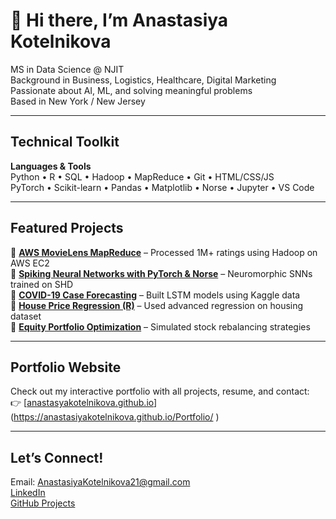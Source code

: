 # 👋 Hi there, I’m Anastasiya Kotelnikova

 MS in Data Science @ NJIT  
 Background in Business, Logistics, Healthcare, Digital Marketing  
 Passionate about AI, ML, and solving meaningful problems  
 Based in New York / New Jersey

---

## Technical Toolkit

**Languages & Tools**  
Python • R • SQL • Hadoop • MapReduce • Git • HTML/CSS/JS  
PyTorch • Scikit-learn • Pandas • Matplotlib • Norse • Jupyter • VS Code  

---

## Featured Projects

🔹 [**AWS MovieLens MapReduce**](https://github.com/AnastasiyaKotelnikova/aws-movielens-mapreduce) – Processed 1M+ ratings using Hadoop on AWS EC2  
🔹 [**Spiking Neural Networks with PyTorch & Norse**](https://github.com/AnastasiyaKotelnikova/DS677-SNNs-PyTorch-GroupProject) – Neuromorphic SNNs trained on SHD  
🔹 [**COVID-19 Case Forecasting**](https://github.com/AnastasiyaKotelnikova/covid-case-forecasting) – Built LSTM models using Kaggle data  
🔹 [**House Price Regression (R)**](https://github.com/AnastasiyaKotelnikova/house-price-regression-r) – Used advanced regression on housing dataset  
🔹 [**Equity Portfolio Optimization**](https://github.com/AnastasiyaKotelnikova/equity-portfolio-optimization-r) – Simulated stock rebalancing strategies

---

## Portfolio Website
Check out my interactive portfolio with all projects, resume, and contact:  
👉 [[anastasyakotelnikova.github.io](https://anastasyakotelnikova.github.io)](https://anastasiyakotelnikova.github.io/Portfolio/
)

---

## Let’s Connect!
 Email: AnastasiyaKotelnikova21@gmail.com  
 [LinkedIn](https://www.linkedin.com/in/anastasiya-kotelnikova-511660346)  
 [GitHub Projects](https://github.com/AnastasiyaKotelnikova?tab=repositories)

